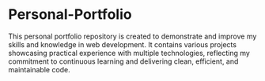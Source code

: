 # Personal-Portfolio
This personal portfolio repository is created to demonstrate and improve my skills and knowledge in web development. It contains various projects showcasing practical experience with multiple technologies, reflecting my commitment to continuous learning and delivering clean, efficient, and maintainable code.
